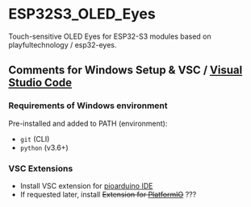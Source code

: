 # ESP32S3_OLED_Eyes
Touch-sensitive OLED Eyes for ESP32-S3 modules based on playfultechnology / esp32-eyes.


## Comments for Windows Setup & VSC / [Visual Studio Code](https://code.visualstudio.com/)

### Requirements of Windows environment

Pre-installed and added to PATH (environment):

* `git` (CLI) 
* `python` (v3.6+)

### VSC Extensions

* Install VSC extension for [pioarduino IDE]() 
* If requested later, install ~~Extension for [PlatformIO](https://platformio.org/)~~ ???